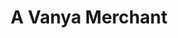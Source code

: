 ---
title: A Vanya Merchant

description: '“Banyan Merchant, Lamoo,” The Illustrated London News, July 12, 1873, 37. Courtesy of University Libraries, University of Missouri.'

image_path: /assets/images/gallery/vanya_merchant.jpg

index: 23
---